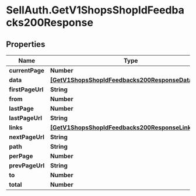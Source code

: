 # SellAuth.GetV1ShopsShopIdFeedbacks200Response

## Properties

Name | Type | Description | Notes
------------ | ------------- | ------------- | -------------
**currentPage** | **Number** |  | [optional] 
**data** | [**[GetV1ShopsShopIdFeedbacks200ResponseDataInner]**](GetV1ShopsShopIdFeedbacks200ResponseDataInner.md) |  | [optional] 
**firstPageUrl** | **String** |  | [optional] 
**from** | **Number** |  | [optional] 
**lastPage** | **Number** |  | [optional] 
**lastPageUrl** | **String** |  | [optional] 
**links** | [**[GetV1ShopsShopIdFeedbacks200ResponseLinksInner]**](GetV1ShopsShopIdFeedbacks200ResponseLinksInner.md) |  | [optional] 
**nextPageUrl** | **String** |  | [optional] 
**path** | **String** |  | [optional] 
**perPage** | **Number** |  | [optional] 
**prevPageUrl** | **String** |  | [optional] 
**to** | **Number** |  | [optional] 
**total** | **Number** |  | [optional] 


